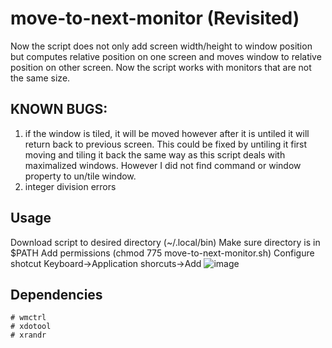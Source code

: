 # move-to-next-monitor (Revisited)

Now the script does not only add screen width/height to window position 
but computes relative position on one screen and moves window to relative
position on other screen. Now the script works with monitors that are not 
the same size.

## KNOWN BUGS: 
1) if the window is tiled, it will be moved however after it is untiled
it will return back to previous screen. This could be fixed by untiling it 
first moving and tiling it back the same way as this script deals with 
maximalized windows. However I did not find command or window property 
to un/tile window.
2) integer division errors

## Usage

Download script to desired directory (~/.local/bin)
Make sure directory is in $PATH
Add permissions (chmod 775 move-to-next-monitor.sh)
Configure shotcut  Keyboard->Application shorcuts->Add
![image](https://user-images.githubusercontent.com/72152874/112764417-b540e800-9008-11eb-92b3-eb4742de321a.png)

## Dependencies

```
# wmctrl
# xdotool
# xrandr
```
